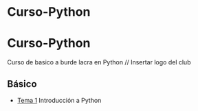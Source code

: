 # Curso-Python

# Curso-Python
Curso de basico a burde lacra en Python
// Insertar logo del club
## Básico
- [Tema 1](./Tema1/) Introducción a Python
